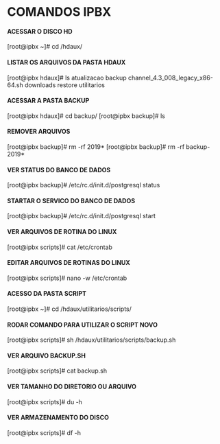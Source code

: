 # COMANDOS IPBX

#### ACESSAR O DISCO HD   
[root@ipbx ~]# cd /hdaux/

#### LISTAR OS ARQUIVOS DA PASTA HDAUX   
[root@ipbx hdaux]# ls
atualizacao  backup  channel_4.3_008_legacy_x86-64.sh  downloads  restore  utilitarios

#### ACESSAR A PASTA BACKUP   
[root@ipbx hdaux]# cd backup/
[root@ipbx backup]# ls

#### REMOVER ARQUIVOS    
[root@ipbx backup]# rm -rf 2019*
[root@ipbx backup]# rm -rf  backup-2019*

#### VER STATUS DO BANCO DE DADOS   
[root@ipbx backup]# /etc/rc.d/init.d/postgresql status

#### STARTAR O SERVICO DO BANCO DE DADOS   
[root@ipbx backup]# /etc/rc.d/init.d/postgresql start

#### VER ARQUIVOS DE ROTINA DO LINUX   
[root@ipbx scripts]# cat /etc/crontab

#### EDITAR ARQUIVOS DE ROTINAS DO LINUX   
[root@ipbx scripts]# nano -w /etc/crontab

#### ACESSO DA PASTA SCRIPT   
[root@ipbx ~]# cd /hdaux/utilitarios/scripts/

#### RODAR COMANDO PARA UTILIZAR O SCRIPT NOVO   
[root@ipbx scripts]# sh /hdaux/utilitarios/scripts/backup.sh

#### VER ARQUIVO BACKUP.SH   
[root@ipbx scripts]# cat backup.sh

#### VER TAMANHO DO DIRETORIO OU ARQUIVO   
[root@ipbx scripts]# du -h

#### VER ARMAZENAMENTO DO DISCO   
[root@ipbx scripts]# df -h
